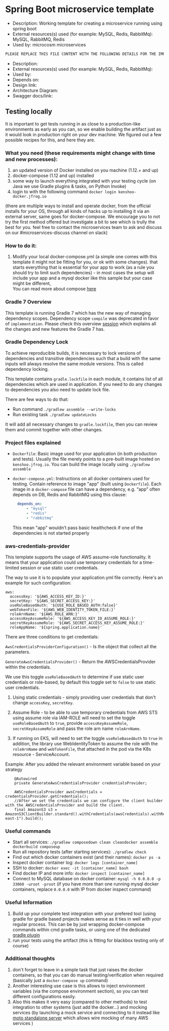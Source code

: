 # Spring Boot microservice template

* Description: Working template for creating a microservice running using spring boot
* External resources(s) used (for example: MySQL, Redis, RabbitMq): MySQL, RabbitMQ, Redis
* Used by: microcosm microservices

```scala
PLEASE REPLACE THIS FILE CONTENT WITH THE FOLLOWING DETAILS FOR THE IMPLEMENTED SERVICE:
```

* Description:
* External resources(s) used (for example: MySQL, Redis, RabbitMq):
* Used by:
* Depends on:
* Design link:
* Architecture Diagram:
* Swagger docs/link:

## Testing locally
It is important to get tests running in as close to a production-like environments as early as you can, so we
enable building the artifact just as it would look in production right on your dev machine. We figured out a few possible
recipes for this, and here they are.

### What you need (these requirements might change with time and new processes):
1. an updated version of Docker installed on you machine (1.12.+ and up)
1. docker-compose (1.12 and up) installed
1. some way to launch everything integrated with your testing cycle (on Java we use Gradle plugins & tasks, on Python Invoke)
1. login to with the following command `docker login kenshoo-docker.jfrog.io`

(there are multiple ways to install and operate docker, from the official installs for your OS, through all kinds of
hacks up to installing it via an external server, same goes for docker-compose. We encourage you to not try the first
method offered but investigate a bit to see which is trully the best for you. feel free to contact the microservices
team to ask and discuss on our #microservices-discuss channel on slack)

### How to do it:
1. Modify your local docker-compose.yml (a simple one comes with this template it might not be fitting for you, or ok with some changes).
   that starts everything that is essential for your app to work (as a rule you should try to limit such dependencies) -
   in most cases the setup will include your app and a mysql docker like this sample but your case might be different,  
   You can read more about compose [here](https://docs.docker.com/compose/gettingstarted/)

### Gradle 7 Overview

This template is running Gradle 7 which has the new way of managing dependency scopes. Dependency scope `compile` was deprecated in favor of `implementation`.
Please check this overview [session](https://drive.google.com/file/d/1LorCUAA96qCd-XuSLVo9TVb__lGoDc2n/view?usp=sharing) which explains all the changes and new features the Gradle 7 has.

### Gradle Dependency Lock

To achieve reproducible builds, it is necessary to lock versions of dependencies and transitive dependencies such that 
a build with the same inputs will always resolve the same module versions. This is called dependency locking.

This template contains `gradle.lockfile` in each module, it contains list of all dependencies which are used in application. 
If you need to do any changes to dependencies you also need to update lock file. 

There are few ways to do that:

- Run command `./gradlew assemble --write-locks`
- Run existing task `./gradlew updateLocks`

It will add all necessary changes to `gradle.lockfile`, then you can review them and commit together with other changes.

### Project files explained

- `Dockerfile`: Basic image used for your application (in both production and tests). Usually the file merely points to a pre-built image hosted on `kenshoo.jfrog.io`. You can build the image locally using `./gradlew assemble`
- `docker-compose.yml`: Instructions on all docker containers used for testing. Contain reference to image "app" (built using `Dockerfile`). Each image in a `docker-compose` file can have a dependency, e.g. “app” often depends on  DB, Redis and RabbitMQ using this clause:

   ```yml
     depends_on:
         - "mysql"
         - "redis"
         - "rabbitmq"
   ```
  This mean "app" wouldn’t pass basic healthcheck if one of the dependencies is not started properly

### aws-credentials-provider

This template supports the usage of AWS assume-role functionality. It means that your application could use temporary credentials for a time-limited session or use static user credentials.

The way to use it is to populate your application.yml file correctly. Here's an example for such configuration:

```
aws:
  accessKey: '${AWS_ACCESS_KEY_ID:}'
  secretKey: '${AWS_SECRET_ACCESS_KEY:}'
  useRoleBasedAuth: '${USE_ROLE_BASED_AUTH:false}'
  webTokenFile: '${AWS_WEB_IDENTITY_TOKEN_FILE:}'
  roleArnName: '${AWS_ROLE_ARN:}'
  accessKeyAssumeRole: '${AWS_ACCESS_KEY_ID_ASSUME_ROLE:}'
  secretKeyAssumeRole: '${AWS_SECRET_ACCESS_KEY_ASSUME_ROLE:}'
  roleAppName: '${spring.application.name}'
```
There are three conditions to get credentials:


`AwsCredentialsProviderConfiguration()` - Is the object that collect all the parameters.

`GenerateAwsCredentialsProvider()` - Return the AWSCredentialsProvider within the credentials.


We use this toggle `useRoleBasedAuth` to determine if use static user credentials or role-based, by default this toggle set to `false` to use static user
credentials.


1. Using static credentials - simply providing user credentials that don't change `accessKey`, `secretKey`.


2. Assume Role - to be able to use temporary credentials from AWS STS using assume role via IAM-ROLE will need to set the toggle `useRoleBasedAuth` to `true`,
   provide `accessKeyAssumeRole`, `secretKeyAssumeRole` and pass the role arn name `roleArnName`.


3. If running on EKS, will need to set the toggle `useRoleBasedAuth` to `true` in addition, the library use WebIdentityToken to assume the role with the
   `roleArnName` and `webTokenFile`, that attached in the pod via the K8s resource - ServiceAccount.


Example:
After you added the relevant environment variable based on your strategy
```
    @Autowired
    private GenerateAwsCredentialsProvider credentialsProvider;
    
    AWSCredentialsProvider awsCredentials = credentialsProvider.getCredentials();
    //After we set the credentials we can configure the client builder with the AWSCredentialsProvider and build the client.
    final AmazonS3 s3 = AmazonS3ClientBuilder.standard().withCredentials(awsCredentials).withRegion("us-east-1").build();
```        


### Useful commands
- Start all services: `./gradlew composedown clean cleandocker assemble dockerbuild composeup`
- Run all repository tests (after starting services): `./gradlew check`
- Find out which docker containers exist (and their names): `docker ps -a`
- Inspect docker container log: `docker logs [container_name]`
- SSH to docker: `docker exec -it [container_name] bash`
- Find docker IP and more info: `docker inspect [container_name]`
- Connect to MySQL database on docker container: `mysql -h 0.0.0.0 -p 33060 -uroot -proot` (if you have more than one running mysql docker containers, replace `0.0.0.0` with IP from docker inspect command)

### Useful Information
1. Build up your complete test integration with your prefered tool (using gradle for gradle based projects makes sense
   as it ties in well with your regular process. This can be by just wrapping docker-compose commands within cmd gradle
   tasks, or using one of the dedicated [gradle plugin](https://github.com/avast/docker-compose-gradle-plugin)
1. run your tests using the artifact (this is fitting for blackbox testing only of course)

### Additional thoughts
1. don't forget to leave in a simple task that just raises the docker containers, so that you can do manual
   testing/verification when required (basically just a `docker-compose up` command)
1. Another interesting use case is this allows to inject environment variables (via the compose environment section),
   so you can test different configurations easily.
1. Also this makes it very easy (compared to other methods) to test integration to other systems
   (just add the docker...) and mocking services (by launching a mock service and connecting to it instead like [moto standalone server](https://github.com/spulec/moto#stand-alone-server-mode)
   which allows wire mocking of many AWS services )
